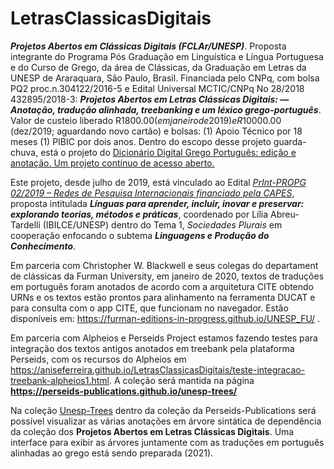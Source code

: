 # LetrasClassicasDigitais
***Projetos Abertos em Clássicas Digitais (FCLAr/UNESP)***. Proposta integrante do Programa Pós Graduação em Linguística e Língua Portuguesa e do Curso de  Grego, da área de Clássicas, da Graduação em Letras da UNESP de Araraquara, São Paulo, Brasil. Financiada pelo CNPq, com bolsa PQ2 proc.n.304122/2016-5 e Edital Universal MCTIC/CNPq No 28/2018 432895/2018-3: **_Projetos Abertos em Letras Clássicas Digitais: —Anotação, tradução alinhada, treebanking e um léxico grego-português_**. Valor de custeio liberado R$1800.00 (em janeiro de 2019) e R$10000.00 (dez/2019; aguardando novo cartão) e bolsas: (1) Apoio Técnico por 18 meses (1) PIBIC por dois anos. Dentro do escopo desse projeto guarda-chuva, está o projeto do [Dicionário Digital Grego Português: edição e anotação. Um projeto contínuo de acesso aberto.](https://github.com/aniseferreira/Grc-Por-DigDict)


Este projeto, desde julho de 2019, está vinculado ao Edital [*PrInt-PROPG 02/2019 – Redes de Pesquisa Internacionais financiado pela CAPES*](https://www2.unesp.br/portal#!/propg/projetos-internacionais/editais-print/abertos/),  proposta intitulada ***Línguas para aprender, incluir, inovar e preservar: explorando teorias, métodos e práticas***,  coordenado por Lília Abreu-Tardelli (IBILCE/UNESP) dentro do Tema 1, _*Sociedades Plurais*_ em cooperação enfocando o subtema _**Linguagens e Produção do Conhecimento**_.

Em parceria com Christopher W. Blackwell e seus colegas do departament de clássicas da Furman University, em janeiro de 2020, textos de traduções em português foram anotados de acordo com a arquitetura CITE obtendo URNs e os textos estão prontos para alinhamento na ferramenta DUCAT e para consulta com o app CITE, que funcionam no navegador. Estão disponíveis em: https://furman-editions-in-progress.github.io/UNESP_FU/ . 

Em parceria com Alpheios e Perseids Project estamos fazendo testes para integração dos textos antigos anotados em treebank pela plataforma Perseids, com os recursos do Alpheios em https://aniseferreira.github.io/LetrasClassicasDigitais/teste-integracao-treebank-alpheios1.html. A coleção será mantida na página **https://perseids-publications.github.io/unesp-trees/**

Na coleção [Unesp-Trees](https://perseids-publications.github.io/unesp-trees/) dentro da coleção da Perseids-Publications será possível visualizar as várias anotações em árvore sintática de dependência da coleção dos **Projetos Abertos em Letras Clássicas Digitais**. Uma interface para exibir as árvores juntamente com as traduções em português  alinhadas ao grego está sendo preparada (2021). 

